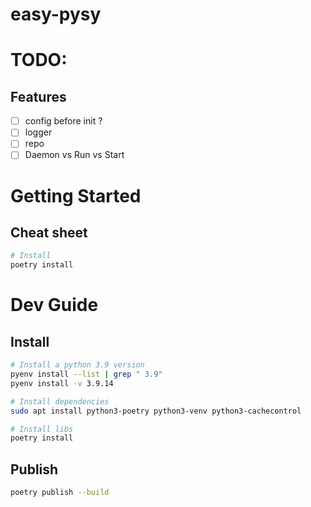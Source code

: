 easy-pysy
==

# TODO:
## Features
- [ ] config before init ?
- [ ] logger
- [ ] repo
- [ ] Daemon vs Run vs Start

# Getting Started
## Cheat sheet
```bash
# Install 
poetry install

```

# Dev Guide
## Install

```bash
# Install a python 3.9 version
pyenv install --list | grep " 3.9"
pyenv install -v 3.9.14

# Install dependencies
sudo apt install python3-poetry python3-venv python3-cachecontrol

# Install libs
poetry install
```

## Publish
```bash
poetry publish --build
```